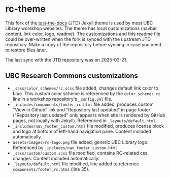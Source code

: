 # rc-theme
This fork of the [just-the-docs](https://github.com/just-the-docs/just-the-docs) (JTD) Jekyll theme is used by most UBC Library worskhop websites. The theme has local customizations (navbar content, link color, logo, readme). The customizations and this readme file could be over-written when the fork is synced with the upstream JTD repository. Make a copy of the repository before syncing in case you need to restore files later.

The last sync with the JTD repository was on 2025-03-21.

## UBC Research Commons customizations

- `_sass/color_schemes/rc.scss` file added, changes default link color to blue. This custom color scheme is referenced by the `color_scheme: rc` line in a workshop repository's `_config.yml` file.
- `_includes/components/footer_rc.html` file added, produces custom "View in Github" link and "Repository last updated" in page footer ("Repository last updated" only appears when site is rendered by GitHub pages, not locally with Jekyll). Referenced in `_layouts/default.html`.
- `_includes/nav_footer_custom.html` file modified, produces license block and logo at bottom of left-hand navigation pane. Content included automatically.
- `assets/images/rc-logo.png` file added, generic UBC Library logo. Referenced by `_includes/nav_footer_custom.html`
- `_sass/custom/custom.scss` file modified, contains RC-related css changes. Content included automatically.
- `_layouts/default.html` file modified, line added to reference `components/footer_rc.html` (line 35).
